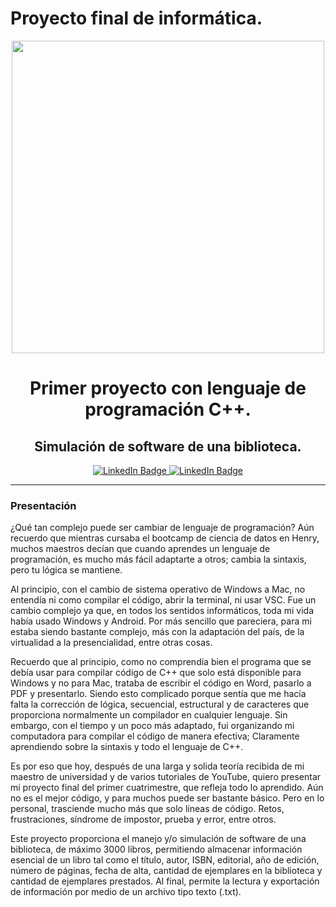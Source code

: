 # Proyecto final de informática.

<div id = "header" align = "center">
  <img = src = "https://i.pinimg.com/564x/e4/56/94/e4569443714172f2773aea229195685c.jpg" width = "500" />
    <h1 align = 'Center'> Primer proyecto con lenguaje de programación C++. </>
    <h2 align = 'Center'> Simulación de software de una biblioteca. 
    </2>
</div>
      
<div id ='badges' align = 'center'>
  <a href = 'https://www.linkedin.com/in/carlos-martinez08'>
    <img src = 'https://img.shields.io/badge/LinkedIn-0077B5?style=for-the-badge&logo=linkedin&logoColor=white' alt = 'LinkedIn Badge' />

  <a href = 'https://support.apple.com/kb/SP753?locale=es_ES'>
    <img src = 'https://img.shields.io/badge/mac%20os-000000?style=for-the-badge&logo=apple&logoColor=white' alt = 'LinkedIn Badge' />
  </a>
</div> 

---
### Presentación
¿Qué tan complejo puede ser cambiar de lenguaje de programación? 
Aún recuerdo que mientras cursaba el bootcamp de ciencia de datos en Henry, muchos maestros decían que cuando aprendes un lenguaje de programación, es mucho más fácil adaptarte a otros; cambia la sintaxis, pero tu lógica se mantiene. 

Al principio, con el cambio de sistema operativo de Windows a Mac, no entendía ni como compilar el código, abrir la terminal, ni usar VSC. Fue un cambio complejo ya que, en todos los sentidos informáticos, toda mi vida había usado Windows y Android. Por más sencillo que pareciera, para mi estaba siendo bastante complejo, más con la adaptación del país, de la virtualidad a la presencialidad, entre otras cosas. 

Recuerdo que al principio, como no comprendía bien el programa que se debía usar para compilar código de C++ que solo está disponible para Windows y no para Mac, trataba de escribir el código en Word, pasarlo a PDF y presentarlo. Siendo esto complicado porque sentía que me hacía falta la corrección de lógica, secuencial, estructural y de caracteres que proporciona normalmente un compilador en cualquier lenguaje. Sin embargo, con el tiempo y un poco más adaptado, fui organizando mi computadora para compilar el código de manera efectiva; Claramente aprendiendo sobre la sintaxis y todo el lenguaje de C++. 

Es por eso que hoy, después de una larga y solida teoría recibida de mi maestro de universidad y de varios tutoriales de YouTube, quiero presentar mi proyecto final del primer cuatrimestre, que refleja todo lo aprendido. Aún no es el mejor código, y para muchos puede ser bastante básico. Pero en lo personal, trasciende mucho más que solo líneas de código. Retos, frustraciones, síndrome de impostor, prueba y error, entre otros. 

Este proyecto proporciona el manejo y/o simulación de software de una biblioteca, de máximo 3000 libros, permitiendo almacenar información esencial de un libro tal como el título, autor, ISBN, editorial, año de edición, número de páginas, fecha de alta, cantidad de ejemplares en la biblioteca y cantidad de ejemplares prestados. Al final, permite la lectura y exportación de información por medio de un archivo tipo texto (.txt).  
